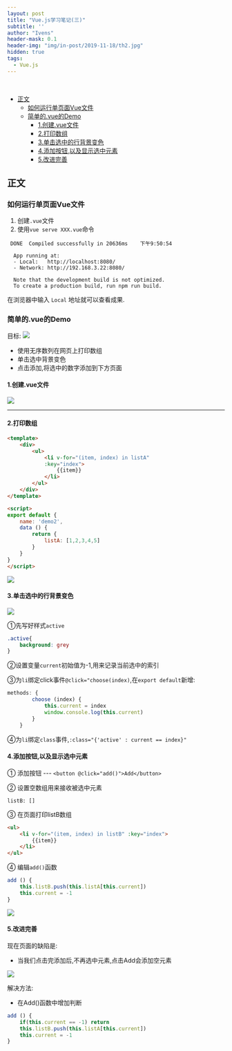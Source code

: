 ```yaml
---
layout: post
title: "Vue.js学习笔记(三)"
subtitle: ''
author: "Ivens"
header-mask: 0.1
header-img: "img/in-post/2019-11-18/th2.jpg"
hidden: true
tags:
  - Vue.js
---
```

<br>

- [正文](#%e6%ad%a3%e6%96%87)
  - [如何运行单页面Vue文件](#%e5%a6%82%e4%bd%95%e8%bf%90%e8%a1%8c%e5%8d%95%e9%a1%b5%e9%9d%a2vue%e6%96%87%e4%bb%b6)
  - [简单的.vue的Demo](#%e7%ae%80%e5%8d%95%e7%9a%84vue%e7%9a%84demo)
    - [1.创建.vue文件](#1%e5%88%9b%e5%bb%bavue%e6%96%87%e4%bb%b6)
    - [2.打印数组](#2%e6%89%93%e5%8d%b0%e6%95%b0%e7%bb%84)
    - [3.单击选中的行背景变色](#3%e5%8d%95%e5%87%bb%e9%80%89%e4%b8%ad%e7%9a%84%e8%a1%8c%e8%83%8c%e6%99%af%e5%8f%98%e8%89%b2)
    - [4.添加按钮,以及显示选中元素](#4%e6%b7%bb%e5%8a%a0%e6%8c%89%e9%92%ae%e4%bb%a5%e5%8f%8a%e6%98%be%e7%a4%ba%e9%80%89%e4%b8%ad%e5%85%83%e7%b4%a0)
    - [5.改进完善](#5%e6%94%b9%e8%bf%9b%e5%ae%8c%e5%96%84)

## 正文

### 如何运行单页面Vue文件
1. 创建`.vue`文件
2. 使用`vue serve XXX.vue`命令

```
 DONE  Compiled successfully in 20636ms    下午9:50:54

  App running at:
  - Local:   http://localhost:8080/
  - Network: http://192.168.3.22:8080/

  Note that the development build is not optimized.
  To create a production build, run npm run build.
```

在浏览器中输入 `Local` 地址就可以查看成果.

### 简单的.vue的Demo

目标:
![](../../../../img/in-post/2019-11-21/b.png)

- 使用无序数列在网页上打印数组
- 单击选中背景变色
- 点击添加,将选中的数字添加到下方页面

#### 1.创建.vue文件
![](../../../../img/in-post/2019-11-21/a.png)

***

#### 2.打印数组

```html
<template>
    <div>
        <ul>
            <li v-for="(item, index) in listA" 
            :key="index">
                {{item}}
            </li>
        </ul>
    </div>
</template>

<script>
export default {
    name: 'demo2',
    data () {
        return {
            listA: [1,2,3,4,5]
        }
    }
}
</script>
```
![](../../../../img/in-post/2019-11-21/c.png)


#### 3.单击选中的行背景变色

![](../../../../img/in-post/2019-11-21/d.png)

①先写好样式`active`
```css
.active{
    background: grey
}
```

②设置变量`current`初始值为-1,用来记录当前选中的索引


③为`li`绑定click事件`@click="choose(index)`,在`export default`新增:
```js
methods: {
        choose (index) {
            this.current = index 
            window.console.log(this.current)
        }
    }
```

④为`li`绑定`class`事件,`:class="{'active' : current == index}"`


#### 4.添加按钮,以及显示选中元素

① 添加按钮 --- `<button @click="add()">Add</button>`


② 设置空数组用来接收被选中元素 

```
listB: []
```

③ 在页面打印listB数组
```html
<ul>
    <li v-for="(item, index) in listB" :key="index">
        {{item}}
    </li>
</ul>
```
④ 编辑`add()`函数
```js
add () {
    this.listB.push(this.listA[this.current])
    this.current = -1
}
```

![](../../../../img/in-post/2019-11-21/e.png)

#### 5.改进完善

现在页面的缺陷是:
- 当我们点击完添加后,不再选中元素,点击Add会添加空元素

![](../../../../img/in-post/2019-11-21/f.png)

解决方法:
- 在Add()函数中增加判断

```js
add () {
    if(this.current == -1) return
    this.listB.push(this.listA[this.current])
    this.current = -1
}
```

